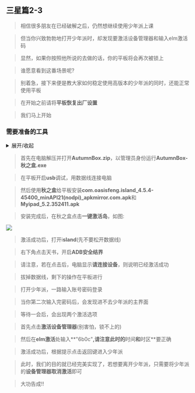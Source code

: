 ## 三星篇2-3 

> 相信很多朋友在已经破解之后，仍然想继续使用少年派上课

> 但当你兴致勃勃地打开少年派时，却发现要激活设备管理器和输入elm激活码

> 显然，如果你按照他所说的去做的话，你的平板将会再次被锁上

> 谁愿意看到这番场景呢?

> 别着急，接下来便是教大家如何稳定使用高版本的少年派的同时，还能正常使用平板

> 在开始之前请将**平板恢复出厂设置**

> 我们马上开始

### **需要准备的工具**

<details markdown='1'><summary>展开/收起</summary>

- [ ] 刚刚**恢复出厂设置**的平板(切记)

- [ ] 一条数据线

- [x] [**com.oasisfeng.island_4.5.4-45400_minAPI21(nodpi)_apkmirror.com.apk**](https://github.com/Shelterforyou/ILoveRy/raw/main/Applications/%20com.oasisfeng.island_4.5.4-45400_mi.apk)

- [x] [**AutumnBox.zip**](https://github.com/Shelterforyou/ILoveRy/raw/main/Zips/%20autumnbox.zip)

</details>

> 首先在电脑解压并打开**AutumnBox.zip**，以管理员身份运行**AutumnBox-秋之盒.exe**

> 在平板开启**usb**调试，用数据线连接电脑

> 然后使用**秋之盒**给平板安装**com.oasisfeng.island_4.5.4-45400_minAPI21(nodpi)_apkmirror.com.apk**和**Myipad_5.2.352411.apk**

> 安装完成后，在秋之盒点击**一键激活岛**，如图:

![](https://github.com/Shelterforyou/ILoveRy_Pics/blob/main/4.png)

> 激活成功后，打开i**sland**(先不要松开数据线)

> 右下角点击天书，开启**ADB安全结界**

> 请注意，若在点击后，电脑显示**请连接设备**，则说明已经激活成功

> 拔掉数据线，剩下的操作在平板进行

> 打开少年派，一路输入账号密码登录

> 当你第二次输入完密码后，会发现进不去少年派的主界面

> 等待一会后，会出现两个激活选项

> 首先点击**激活设备管理器**(别害怕，锁不上的)

> 然后在**elm激活**处输入**"6b0c"**,请注意此时的**时间**和**时区**要正确

> 激活成功后，根据提示点击返回键进入少年派

> 此时，我们的目的就已经完美实现了，若想要离开少年派，只需要将少年派的**设备管理器取消激活**即可

> 大功告成!!

